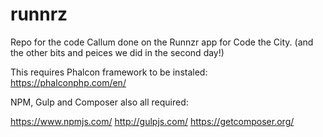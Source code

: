 # runnrz
Repo for the code Callum done on the Runnzr app for Code the City.
(and the other bits and peices we did in the second day!)

This requires Phalcon framework to be instaled:
https://phalconphp.com/en/

NPM, Gulp and Composer also all required:

https://www.npmjs.com/
http://gulpjs.com/
https://getcomposer.org/
